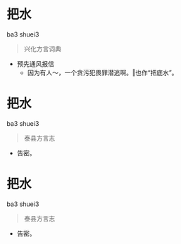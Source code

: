 # 把水
ba3 shuei3
> 兴化方言词典
- 预先通风报信
  - 因为有人～，一个贪污犯畏罪潜逃啊。‖也作“把底水”。

# 把水
ba3 shuei3
> 泰县方言志
- 告密。

# 把水
ba3 shuei3
> 泰县方言志
- 告密。

